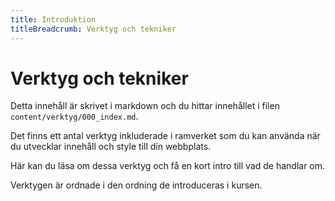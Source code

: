 ```yaml
---
title: Introduktion
titleBreadcrumb: Verktyg och tekniker
---
```

<div class="typewriter">

<h1>Verktyg och tekniker</h1>
</div>


Detta innehåll är skrivet i markdown och du hittar innehållet i filen `content/verktyg/000_index.md`.

Det finns ett antal verktyg inkluderade i ramverket som du kan använda när du utvecklar innehåll och style till din webbplats.

Här kan du läsa om dessa verktyg och få en kort intro till vad de handlar om.

Verktygen är ordnade i den ordning de introduceras i kursen.
